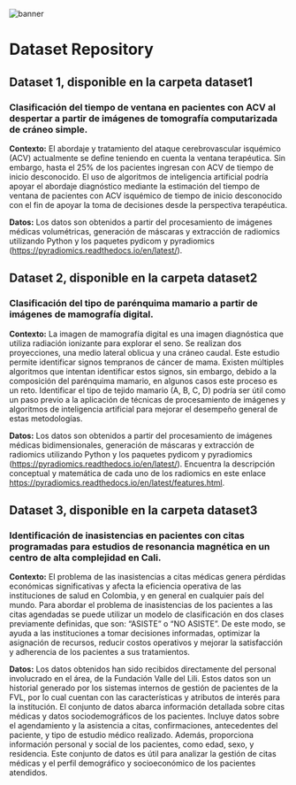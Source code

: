 ![banner](https://github.com/user-attachments/assets/9474436d-8954-463f-9bf6-83add23defec)

# Dataset Repository

## Dataset 1, disponible en la carpeta dataset1
### Clasificación del tiempo de ventana en pacientes con ACV al despertar a partir de imágenes de tomografía computarizada de cráneo simple.

**Contexto:** El abordaje y tratamiento del ataque cerebrovascular isquémico (ACV) actualmente se define teniendo en cuenta la ventana terapéutica. Sin embargo, hasta el 25% de los pacientes ingresan con ACV de tiempo de inicio desconocido. El uso de algoritmos de inteligencia artificial podría apoyar el abordaje diagnóstico mediante la estimación del tiempo de ventana de pacientes con ACV isquémico de tiempo de inicio desconocido con el fin de apoyar la toma de decisiones desde la perspectiva terapéutica.

**Datos:** Los datos son obtenidos a partir del procesamiento de imágenes médicas volumétricas, generación de máscaras y extracción de radiomics utilizando Python y los paquetes pydicom y pyradiomics (https://pyradiomics.readthedocs.io/en/latest/). 

## Dataset 2, disponible en la carpeta dataset2
### Clasificación del tipo de parénquima mamario a partir de imágenes de mamografía digital.
**Contexto:** La imagen de mamografía digital es una imagen diagnóstica que utiliza radiación ionizante para explorar el seno. Se realizan dos proyecciones, una medio lateral oblicua y una cráneo caudal. Este estudio permite identificar signos tempranos de cáncer de mama. Existen múltiples algoritmos que intentan identificar estos signos, sin embargo, debido a la composición del parénquima mamario, en algunos casos este proceso es un reto. Identificar el tipo de tejido mamario (A, B, C, D) podría ser útil como un paso previo a la aplicación de técnicas de procesamiento de imágenes y algoritmos de inteligencia artificial para mejorar el desempeño general de estas metodologías. 

**Datos:** Los datos son obtenidos a partir del procesamiento de imágenes médicas bidimensionales, generación de máscaras y extracción de radiomics utilizando Python y los paquetes pydicom y pyradiomics (https://pyradiomics.readthedocs.io/en/latest/). 
Encuentra la descripción conceptual y matemática de cada uno de los radiomics en este enlace https://pyradiomics.readthedocs.io/en/latest/features.html. 

## Dataset 3, disponible en la carpeta dataset3
### Identificación de inasistencias en pacientes con citas programadas para estudios de resonancia magnética en un centro de alta complejidad en Cali.

**Contexto:** El problema de las inasistencias a citas médicas genera pérdidas económicas significativas y afecta la eficiencia operativa de las instituciones de salud en Colombia, y en general en cualquier país del mundo. Para abordar el problema de inasistencias de los pacientes a las citas agendadas se puede utilizar un modelo de clasificación en dos clases previamente definidas, que son: “ASISTE” o “NO ASISTE”. De este modo, se ayuda a las instituciones a tomar decisiones informadas, optimizar la asignación de recursos, reducir costos operativos y mejorar la satisfacción y adherencia de los pacientes a sus tratamientos. 


**Datos:** Los datos obtenidos han sido recibidos directamente del personal involucrado en el área, de la Fundación Valle del Lili. Estos datos son un historial generado por los sistemas internos de gestión de pacientes de la FVL, por lo cual cuentan con las características y atributos de interés para la institución. El conjunto de datos abarca información detallada sobre citas médicas y datos sociodemográficos de los pacientes. Incluye datos sobre el agendamiento y la asistencia a citas, confirmaciones, antecedentes del paciente, y tipo de estudio médico realizado. Además, proporciona información personal y social de los pacientes, como edad, sexo, y residencia. Este conjunto de datos es útil para analizar la gestión de citas médicas y el perfil demográfico y socioeconómico de los pacientes atendidos.
